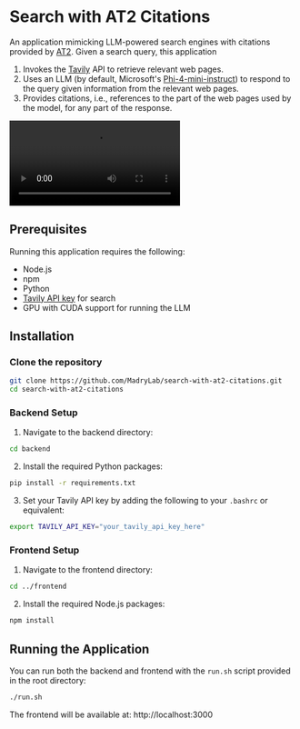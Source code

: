 # Search with AT2 Citations

An application mimicking LLM-powered search engines with citations provided by [AT2](https://github.com/MadryLab/AT2.git).
Given a search query, this application

1. Invokes the [Tavily](https://tavily.com) API to retrieve relevant web pages.
2. Uses an LLM (by default, Microsoft's [Phi-4-mini-instruct](https://huggingface.co/microsoft/Phi-4-mini-instruct)) to respond to the query given information from the relevant web pages.
3. Provides citations, i.e., references to the part of the web pages used by the model, for any part of the response.

![video](assets/search_with_at2_citations.mov)

## Prerequisites

Running this application requires the following:

- Node.js
- npm
- Python
- [Tavily API key](https://tavily.com/) for search
- GPU with CUDA support for running the LLM

## Installation

### Clone the repository

```bash
git clone https://github.com/MadryLab/search-with-at2-citations.git
cd search-with-at2-citations
```

### Backend Setup

1. Navigate to the backend directory:

```bash
cd backend
```

2. Install the required Python packages:

```bash
pip install -r requirements.txt
```

3. Set your Tavily API key by adding the following to your `.bashrc` or equivalent:

```bash
export TAVILY_API_KEY="your_tavily_api_key_here"
```

### Frontend Setup

1. Navigate to the frontend directory:

```bash
cd ../frontend
```

2. Install the required Node.js packages:

```bash
npm install
```

## Running the Application

You can run both the backend and frontend with the `run.sh` script provided in the root directory:

```bash
./run.sh
```

The frontend will be available at: http://localhost:3000
